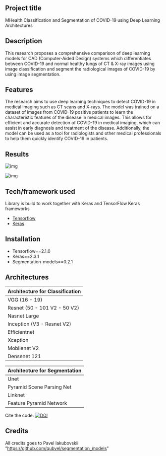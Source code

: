 ## Project title
MHealth Classification and Segmentation of COVID-19 using Deep Learning Architectures

## Description
This research proposes a comprehensive comparison of deep learning models for CAD (Computer-Aided Design) systems which differentiates between COVID-19 and normal healthy lungs of CT & X-ray images using image classification and segment the radiological images of COVID-19 by using image segmentation.

 ## Features
The research aims to use deep learning techniques to detect COVID-19 in medical imaging such as CT scans and X-rays. The model was trained on a dataset of images from COVID-19 positive patients to learn the characteristic features of the disease in medical images. This allows for efficient and accurate detection of COVID-19 in medical imaging, which can assist in early diagnosis and treatment of the disease. Additionally, the model can be used as a tool for radiologists and other medical professionals to help them quickly identify COVID-19 in patients.

## Results
![img](https://github.com/akmmes/MHealth-CLassification-Segmentation-of-COVID-19-using-Deep-Learning-Architectures/blob/main/Segmentation/segmented%20images%20(Ground%20Truth%20vs%20Predicted).png)

![img](https://github.com/akmmes/MHealth-CLassification-Segmentation-of-COVID-19-using-Deep-Learning-Architectures/blob/main/Segmentation/Pixelwise%20Accuracy%20Reuslt%20%22medical%20segmentation%20dataset%22.png)


## Tech/framework used
Library is build to work together with Keras and TensorFlow Keras frameworks
- [Tensorflow](https://www.tensorflow.org)
- [Keras](https://keras.io/)


## Installation
- Tensorflow==2.1.0 
- Keras==2.3.1
- Segmentation-models==0.2.1


## Architectures
| Architecture for Classification |
| --- | 
| VGG (16 - 19) | 
| Resnet (50 - 101 V2 - 50 V2) |
| Nasnet Large | 
| Inception (V3 - Resnet V2) | 
| Efficientnet | 
| Xception | 
| Mobilenet V2 | 
| Densenet 121 | 

| Architecture for Segmentation |
| --- | 
| Unet | 
| Pyramid Scene Parsing Net |
| Linknet | 
| Feature Pyramid Network | 


Cite the code:  [![DOI](https://zenodo.org/badge/588248652.svg)](https://zenodo.org/badge/latestdoi/588248652)

## Credits
All credits goes to Pavel Iakubovskii "https://github.com/qubvel/segmentation_models"
